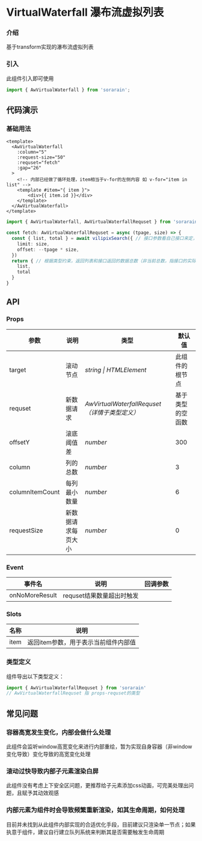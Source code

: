 # VirtualWaterfall 瀑布流虚拟列表

### 介绍
基于transform实现的瀑布流虚拟列表

### 引入

此组件引入即可使用

```js
import { AwVirtualWaterfall } from 'sorarain';
```



## 代码演示

### 基础用法



```vue
<template>
  <AwVirtualWaterfall
    :column="5"
    :request-size="50"
    :requset="fetch"
    :gap="26"
  >
    <!-- 内部已经做了循环处理，item相当于v-for的左侧内容 如 v-for="item in list" -->
    <template #item="{ item }"> 
        <div>{{ item.id }}</div>
    </template>
  </AwVirtualWaterfall>
</template>
```

```typescript
import { AwVirtualWaterfall, AwVirtualWaterfallRequset } from 'sorarain'

const fetch: AwVirtualWaterfallRequset = async (tpage, size) => {
  const { list, total } = await vilipixSearch({ // 接口参数看自己接口来定，关联 tpage当前页 size每页数量
    limit: size,
    offset: --tpage * size, 
  })
  return { // 根据类型约束，返回列表和接口返回的数据总数（非当前总数，指接口的实际数据总数）
    list,
    total
  }
}
```



## API



### Props

| 参数            | 说明               | 类型                                          | 默认值           |
| --------------- | ------------------ | --------------------------------------------- | ---------------- |
| target          | 滚动节点           | _string \| HTMLElement_                       | 此组件的根节点   |
| requset         | 新数据请求         | _AwVirtualWaterfallRequset（详情于类型定义）_ | 基于类型的空函数 |
| offsetY         | 滚底阈值差         | _number_                                      | 300              |
| column          | 列的总数           | _number_                                      | 3                |
| columnItemCount | 每列最小数量       | _number_                                      | 6                |
| requestSize     | 新数据请求每页大小 | _number_                                      | 0                |

### Event

| 事件名         | 说明                      | 回调参数 |
| -------------- | ------------------------- | -------- |
| onNoMoreResult | requset结果数量超出时触发 |          |

### Slots

| 名称 | 说明                                 |
| ---- | ------------------------------------ |
| item | 返回item参数，用于表示当前组件内部值 |

### 类型定义

组件导出以下类型定义：

```typescript
import { AwVirtualWaterfallRequset } from 'sorarain'
// AwVirtualWaterfallRequset 指 props-requset的类型
```



## 常见问题

### 容器高宽发生变化，内部会做什么处理

此组件会监听window高宽变化来进行内部重绘，暂为实现自身容器（非window变化导致）变化导致的高宽变化处理

### 滚动过快导致内部子元素渲染白屏

此组件没有考虑上下安全区问题，更推荐给子元素添加css动画，可完美处理出问题，且赋予其动效观感

### 内部元素为组件时会导致频繁重新渲染，如其生命周期，如何处理

目前并未找到从此组件内部实现的合适优化手段，目前建议只渲染单一节点；如果执意于组件，建议自行建立队列系统来判断其是否需要触发生命周期